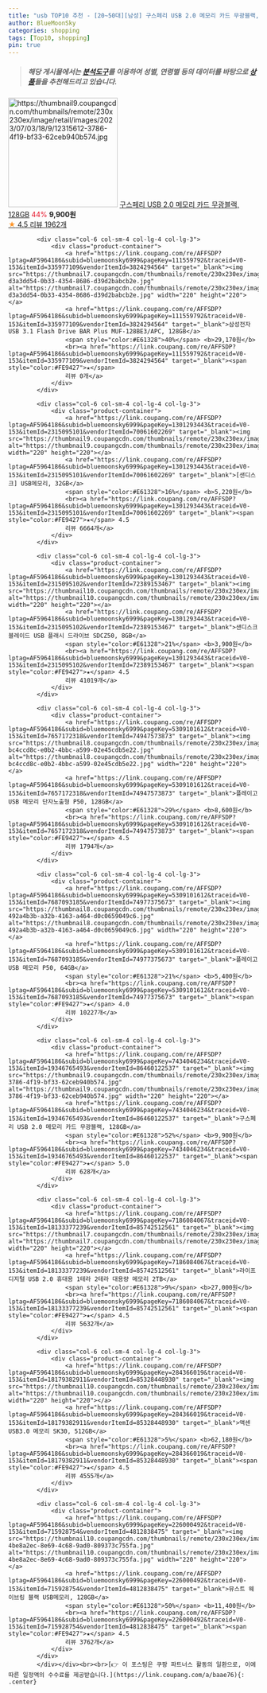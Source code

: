 ```yaml
---
title: "usb TOP10 추천 - [20~50대][남성] 구스페리 USB 2.0 메모리 카드 무광블랙, 128GB"
author: BlueMoonSky
categories: shopping
tags: [Top10, shopping]
pin: true
---
```


> ##### 해당 게시물에서는 [**분석도구**](https://itemscout.io/)를 이용하여 **성별**, **연령별** 등의 데이터를 바탕으로 [**상품**](https://link.coupang.com/a/baae76)들을 추천해드리고 있습니다.
<div class="container"><div class="row">
            <div class="col-6 col-sm-4 col-lg-4 col-lg-3">
                <div class="product-container">
                    <a href="https://link.coupang.com/re/AFFSDP?lptag=AF5964186&subid=bluemoonsky6999&pageKey=7434046234&traceid=V0-153&itemId=19346765493&vendorItemId=86460122537" target="_blank"><img src="https://thumbnail9.coupangcdn.com/thumbnails/remote/230x230ex/image/retail/images/2023/07/03/18/9/12315612-3786-4f19-bf33-62ceb940b574.jpg" alt="https://thumbnail9.coupangcdn.com/thumbnails/remote/230x230ex/image/retail/images/2023/07/03/18/9/12315612-3786-4f19-bf33-62ceb940b574.jpg" width="220" height="220"></a>
                    <a href="https://link.coupang.com/re/AFFSDP?lptag=AF5964186&subid=bluemoonsky6999&pageKey=7434046234&traceid=V0-153&itemId=19346765493&vendorItemId=86460122537" target="_blank">구스페리 USB 2.0 메모리 카드 무광블랙, 128GB</a>
                    <span style="color:#E61328">44%</span> <b>9,900원</b>
                    <br><a href="https://link.coupang.com/re/AFFSDP?lptag=AF5964186&subid=bluemoonsky6999&pageKey=7434046234&traceid=V0-153&itemId=19346765493&vendorItemId=86460122537" target="_blank"><span style="color:#FE9427">★</span> 4.5
                    리뷰 1962개</a>
                </div>
            </div>
            
            <div class="col-6 col-sm-4 col-lg-4 col-lg-3">
                <div class="product-container">
                    <a href="https://link.coupang.com/re/AFFSDP?lptag=AF5964186&subid=bluemoonsky6999&pageKey=111559792&traceid=V0-153&itemId=335977109&vendorItemId=3824294564" target="_blank"><img src="https://thumbnail7.coupangcdn.com/thumbnails/remote/230x230ex/image/retail/images/629034327491761-d3a3dd54-0b33-4354-8686-d39d2babcb2e.jpg" alt="https://thumbnail7.coupangcdn.com/thumbnails/remote/230x230ex/image/retail/images/629034327491761-d3a3dd54-0b33-4354-8686-d39d2babcb2e.jpg" width="220" height="220"></a>
                    <a href="https://link.coupang.com/re/AFFSDP?lptag=AF5964186&subid=bluemoonsky6999&pageKey=111559792&traceid=V0-153&itemId=335977109&vendorItemId=3824294564" target="_blank">삼성전자 USB 3.1 Flash Drive BAR Plus MUF-128BE3/APC, 128GB</a>
                    <span style="color:#E61328">40%</span> <b>29,170원</b>
                    <br><a href="https://link.coupang.com/re/AFFSDP?lptag=AF5964186&subid=bluemoonsky6999&pageKey=111559792&traceid=V0-153&itemId=335977109&vendorItemId=3824294564" target="_blank"><span style="color:#FE9427">★</span> 
                    리뷰 0개</a>
                </div>
            </div>
            
            <div class="col-6 col-sm-4 col-lg-4 col-lg-3">
                <div class="product-container">
                    <a href="https://link.coupang.com/re/AFFSDP?lptag=AF5964186&subid=bluemoonsky6999&pageKey=1301293443&traceid=V0-153&itemId=2315095101&vendorItemId=70061602269" target="_blank"><img src="https://thumbnail9.coupangcdn.com/thumbnails/remote/230x230ex/image/vendor_inventory/263e/cbf020fcb3eb3b7d3202719f0149e7b69d64077aaddc1b7abaa7a76fbc03.jpg" alt="https://thumbnail9.coupangcdn.com/thumbnails/remote/230x230ex/image/vendor_inventory/263e/cbf020fcb3eb3b7d3202719f0149e7b69d64077aaddc1b7abaa7a76fbc03.jpg" width="220" height="220"></a>
                    <a href="https://link.coupang.com/re/AFFSDP?lptag=AF5964186&subid=bluemoonsky6999&pageKey=1301293443&traceid=V0-153&itemId=2315095101&vendorItemId=70061602269" target="_blank">[샌디스크] USB메모리, 32GB</a>
                    <span style="color:#E61328">16%</span> <b>5,220원</b>
                    <br><a href="https://link.coupang.com/re/AFFSDP?lptag=AF5964186&subid=bluemoonsky6999&pageKey=1301293443&traceid=V0-153&itemId=2315095101&vendorItemId=70061602269" target="_blank"><span style="color:#FE9427">★</span> 4.5
                    리뷰 6664개</a>
                </div>
            </div>
            
            <div class="col-6 col-sm-4 col-lg-4 col-lg-3">
                <div class="product-container">
                    <a href="https://link.coupang.com/re/AFFSDP?lptag=AF5964186&subid=bluemoonsky6999&pageKey=1301293443&traceid=V0-153&itemId=2315095102&vendorItemId=72389153467" target="_blank"><img src="https://thumbnail10.coupangcdn.com/thumbnails/remote/230x230ex/image/vendor_inventory/d35d/bc0efa2c2c5a80d9aa108b1622cd1fbcc25967e04bdb508890bb7816bfb9.jpg" alt="https://thumbnail10.coupangcdn.com/thumbnails/remote/230x230ex/image/vendor_inventory/d35d/bc0efa2c2c5a80d9aa108b1622cd1fbcc25967e04bdb508890bb7816bfb9.jpg" width="220" height="220"></a>
                    <a href="https://link.coupang.com/re/AFFSDP?lptag=AF5964186&subid=bluemoonsky6999&pageKey=1301293443&traceid=V0-153&itemId=2315095102&vendorItemId=72389153467" target="_blank">샌디스크 블레이드 USB 플래시 드라이브 SDCZ50, 8GB</a>
                    <span style="color:#E61328">21%</span> <b>3,900원</b>
                    <br><a href="https://link.coupang.com/re/AFFSDP?lptag=AF5964186&subid=bluemoonsky6999&pageKey=1301293443&traceid=V0-153&itemId=2315095102&vendorItemId=72389153467" target="_blank"><span style="color:#FE9427">★</span> 4.5
                    리뷰 41019개</a>
                </div>
            </div>
            
            <div class="col-6 col-sm-4 col-lg-4 col-lg-3">
                <div class="product-container">
                    <a href="https://link.coupang.com/re/AFFSDP?lptag=AF5964186&subid=bluemoonsky6999&pageKey=5309101612&traceid=V0-153&itemId=7657172318&vendorItemId=74947573873" target="_blank"><img src="https://thumbnail8.coupangcdn.com/thumbnails/remote/230x230ex/image/retail/images/3662272047709428-bc4ccd8c-e0b2-4bbc-a599-02e45cdb5e22.jpg" alt="https://thumbnail8.coupangcdn.com/thumbnails/remote/230x230ex/image/retail/images/3662272047709428-bc4ccd8c-e0b2-4bbc-a599-02e45cdb5e22.jpg" width="220" height="220"></a>
                    <a href="https://link.coupang.com/re/AFFSDP?lptag=AF5964186&subid=bluemoonsky6999&pageKey=5309101612&traceid=V0-153&itemId=7657172318&vendorItemId=74947573873" target="_blank">플레이고 USB 메모리 단자노출형 P50, 128GB</a>
                    <span style="color:#E61328">29%</span> <b>8,600원</b>
                    <br><a href="https://link.coupang.com/re/AFFSDP?lptag=AF5964186&subid=bluemoonsky6999&pageKey=5309101612&traceid=V0-153&itemId=7657172318&vendorItemId=74947573873" target="_blank"><span style="color:#FE9427">★</span> 4.5
                    리뷰 1794개</a>
                </div>
            </div>
            
            <div class="col-6 col-sm-4 col-lg-4 col-lg-3">
                <div class="product-container">
                    <a href="https://link.coupang.com/re/AFFSDP?lptag=AF5964186&subid=bluemoonsky6999&pageKey=5309101612&traceid=V0-153&itemId=7687093185&vendorItemId=74977375673" target="_blank"><img src="https://thumbnail8.coupangcdn.com/thumbnails/remote/230x230ex/image/retail/images/2856661415931499-492a4b3b-a32b-4163-a464-d0c0659049c6.jpg" alt="https://thumbnail8.coupangcdn.com/thumbnails/remote/230x230ex/image/retail/images/2856661415931499-492a4b3b-a32b-4163-a464-d0c0659049c6.jpg" width="220" height="220"></a>
                    <a href="https://link.coupang.com/re/AFFSDP?lptag=AF5964186&subid=bluemoonsky6999&pageKey=5309101612&traceid=V0-153&itemId=7687093185&vendorItemId=74977375673" target="_blank">플레이고 USB 메모리 P50, 64GB</a>
                    <span style="color:#E61328">21%</span> <b>5,400원</b>
                    <br><a href="https://link.coupang.com/re/AFFSDP?lptag=AF5964186&subid=bluemoonsky6999&pageKey=5309101612&traceid=V0-153&itemId=7687093185&vendorItemId=74977375673" target="_blank"><span style="color:#FE9427">★</span> 4.0
                    리뷰 10227개</a>
                </div>
            </div>
            
            <div class="col-6 col-sm-4 col-lg-4 col-lg-3">
                <div class="product-container">
                    <a href="https://link.coupang.com/re/AFFSDP?lptag=AF5964186&subid=bluemoonsky6999&pageKey=7434046234&traceid=V0-153&itemId=19346765493&vendorItemId=86460122537" target="_blank"><img src="https://thumbnail9.coupangcdn.com/thumbnails/remote/230x230ex/image/retail/images/2023/07/03/18/9/12315612-3786-4f19-bf33-62ceb940b574.jpg" alt="https://thumbnail9.coupangcdn.com/thumbnails/remote/230x230ex/image/retail/images/2023/07/03/18/9/12315612-3786-4f19-bf33-62ceb940b574.jpg" width="220" height="220"></a>
                    <a href="https://link.coupang.com/re/AFFSDP?lptag=AF5964186&subid=bluemoonsky6999&pageKey=7434046234&traceid=V0-153&itemId=19346765493&vendorItemId=86460122537" target="_blank">구스페리 USB 2.0 메모리 카드 무광블랙, 128GB</a>
                    <span style="color:#E61328">52%</span> <b>9,900원</b>
                    <br><a href="https://link.coupang.com/re/AFFSDP?lptag=AF5964186&subid=bluemoonsky6999&pageKey=7434046234&traceid=V0-153&itemId=19346765493&vendorItemId=86460122537" target="_blank"><span style="color:#FE9427">★</span> 5.0
                    리뷰 628개</a>
                </div>
            </div>
            
            <div class="col-6 col-sm-4 col-lg-4 col-lg-3">
                <div class="product-container">
                    <a href="https://link.coupang.com/re/AFFSDP?lptag=AF5964186&subid=bluemoonsky6999&pageKey=7186084067&traceid=V0-153&itemId=18133377239&vendorItemId=85742512561" target="_blank"><img src="https://thumbnail7.coupangcdn.com/thumbnails/remote/230x230ex/image/vendor_inventory/9798/f7196e3a0d8d99ed2c34296ed3fd6efcc142c0d28b6ef887cc19c6535925.jpg" alt="https://thumbnail7.coupangcdn.com/thumbnails/remote/230x230ex/image/vendor_inventory/9798/f7196e3a0d8d99ed2c34296ed3fd6efcc142c0d28b6ef887cc19c6535925.jpg" width="220" height="220"></a>
                    <a href="https://link.coupang.com/re/AFFSDP?lptag=AF5964186&subid=bluemoonsky6999&pageKey=7186084067&traceid=V0-153&itemId=18133377239&vendorItemId=85742512561" target="_blank">라이프 디지털 USB 2.0 휴대용 1테라 2테라 대용량 메모리 2TB</a>
                    <span style="color:#E61328">9%</span> <b>27,000원</b>
                    <br><a href="https://link.coupang.com/re/AFFSDP?lptag=AF5964186&subid=bluemoonsky6999&pageKey=7186084067&traceid=V0-153&itemId=18133377239&vendorItemId=85742512561" target="_blank"><span style="color:#FE9427">★</span> 4.5
                    리뷰 5632개</a>
                </div>
            </div>
            
            <div class="col-6 col-sm-4 col-lg-4 col-lg-3">
                <div class="product-container">
                    <a href="https://link.coupang.com/re/AFFSDP?lptag=AF5964186&subid=bluemoonsky6999&pageKey=284366019&traceid=V0-153&itemId=18179382911&vendorItemId=85328448930" target="_blank"><img src="https://thumbnail10.coupangcdn.com/thumbnails/remote/230x230ex/image/rs_quotation_api/bidxqwpk/0d67f8d599e145c4b4734879a1fea02d.jpg" alt="https://thumbnail10.coupangcdn.com/thumbnails/remote/230x230ex/image/rs_quotation_api/bidxqwpk/0d67f8d599e145c4b4734879a1fea02d.jpg" width="220" height="220"></a>
                    <a href="https://link.coupang.com/re/AFFSDP?lptag=AF5964186&subid=bluemoonsky6999&pageKey=284366019&traceid=V0-153&itemId=18179382911&vendorItemId=85328448930" target="_blank">액센 USB3.0 메모리 SK30, 512GB</a>
                    <span style="color:#E61328">5%</span> <b>62,180원</b>
                    <br><a href="https://link.coupang.com/re/AFFSDP?lptag=AF5964186&subid=bluemoonsky6999&pageKey=284366019&traceid=V0-153&itemId=18179382911&vendorItemId=85328448930" target="_blank"><span style="color:#FE9427">★</span> 4.5
                    리뷰 4555개</a>
                </div>
            </div>
            
            <div class="col-6 col-sm-4 col-lg-4 col-lg-3">
                <div class="product-container">
                    <a href="https://link.coupang.com/re/AFFSDP?lptag=AF5964186&subid=bluemoonsky6999&pageKey=226000492&traceid=V0-153&itemId=715928754&vendorItemId=4812838475" target="_blank"><img src="https://thumbnail10.coupangcdn.com/thumbnails/remote/230x230ex/image/retail/images/2918272549538982-4be8a2ec-8e69-4c68-9ad0-809373c755fa.jpg" alt="https://thumbnail10.coupangcdn.com/thumbnails/remote/230x230ex/image/retail/images/2918272549538982-4be8a2ec-8e69-4c68-9ad0-809373c755fa.jpg" width="220" height="220"></a>
                    <a href="https://link.coupang.com/re/AFFSDP?lptag=AF5964186&subid=bluemoonsky6999&pageKey=226000492&traceid=V0-153&itemId=715928754&vendorItemId=4812838475" target="_blank">뮤스트 웨이브링 블랙 USB메모리, 128GB</a>
                    <span style="color:#E61328">50%</span> <b>11,400원</b>
                    <br><a href="https://link.coupang.com/re/AFFSDP?lptag=AF5964186&subid=bluemoonsky6999&pageKey=226000492&traceid=V0-153&itemId=715928754&vendorItemId=4812838475" target="_blank"><span style="color:#FE9427">★</span> 4.5
                    리뷰 3762개</a>
                </div>
            </div>
            </div></div><br><br>[👉 이 포스팅은 쿠팡 파트너스 활동의 일환으로, 이에 따른 일정액의 수수료를 제공받습니다.](https://link.coupang.com/a/baae76){: .center}